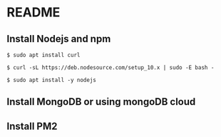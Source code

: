 # README 

## Install Nodejs and npm

`$ sudo apt install curl`

`$ curl -sL https://deb.nodesource.com/setup_10.x | sudo -E bash -`

`$ sudo apt install -y nodejs`

## Install MongoDB or using mongoDB cloud

## Install PM2